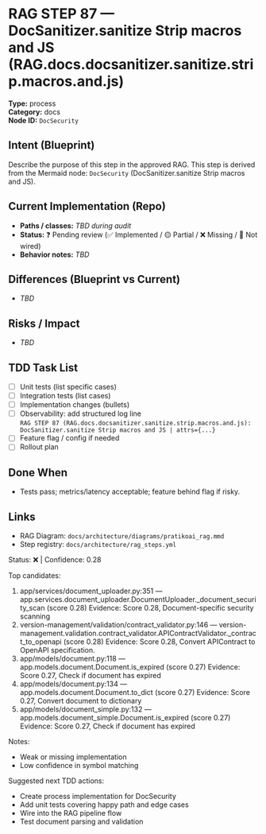 # RAG STEP 87 — DocSanitizer.sanitize Strip macros and JS (RAG.docs.docsanitizer.sanitize.strip.macros.and.js)

**Type:** process  
**Category:** docs  
**Node ID:** `DocSecurity`

## Intent (Blueprint)
Describe the purpose of this step in the approved RAG. This step is derived from the Mermaid node: `DocSecurity` (DocSanitizer.sanitize Strip macros and JS).

## Current Implementation (Repo)
- **Paths / classes:** _TBD during audit_
- **Status:** ❓ Pending review (✅ Implemented / 🟡 Partial / ❌ Missing / 🔌 Not wired)
- **Behavior notes:** _TBD_

## Differences (Blueprint vs Current)
- _TBD_

## Risks / Impact
- _TBD_

## TDD Task List
- [ ] Unit tests (list specific cases)
- [ ] Integration tests (list cases)
- [ ] Implementation changes (bullets)
- [ ] Observability: add structured log line  
  `RAG STEP 87 (RAG.docs.docsanitizer.sanitize.strip.macros.and.js): DocSanitizer.sanitize Strip macros and JS | attrs={...}`
- [ ] Feature flag / config if needed
- [ ] Rollout plan

## Done When
- Tests pass; metrics/latency acceptable; feature behind flag if risky.

## Links
- RAG Diagram: `docs/architecture/diagrams/pratikoai_rag.mmd`
- Step registry: `docs/architecture/rag_steps.yml`


<!-- AUTO-AUDIT:BEGIN -->
Status: ❌  |  Confidence: 0.28

Top candidates:
1) app/services/document_uploader.py:351 — app.services.document_uploader.DocumentUploader._document_security_scan (score 0.28)
   Evidence: Score 0.28, Document-specific security scanning
2) version-management/validation/contract_validator.py:146 — version-management.validation.contract_validator.APIContractValidator._contract_to_openapi (score 0.28)
   Evidence: Score 0.28, Convert APIContract to OpenAPI specification.
3) app/models/document.py:118 — app.models.document.Document.is_expired (score 0.27)
   Evidence: Score 0.27, Check if document has expired
4) app/models/document.py:134 — app.models.document.Document.to_dict (score 0.27)
   Evidence: Score 0.27, Convert document to dictionary
5) app/models/document_simple.py:132 — app.models.document_simple.Document.is_expired (score 0.27)
   Evidence: Score 0.27, Check if document has expired

Notes:
- Weak or missing implementation
- Low confidence in symbol matching

Suggested next TDD actions:
- Create process implementation for DocSecurity
- Add unit tests covering happy path and edge cases
- Wire into the RAG pipeline flow
- Test document parsing and validation
<!-- AUTO-AUDIT:END -->
